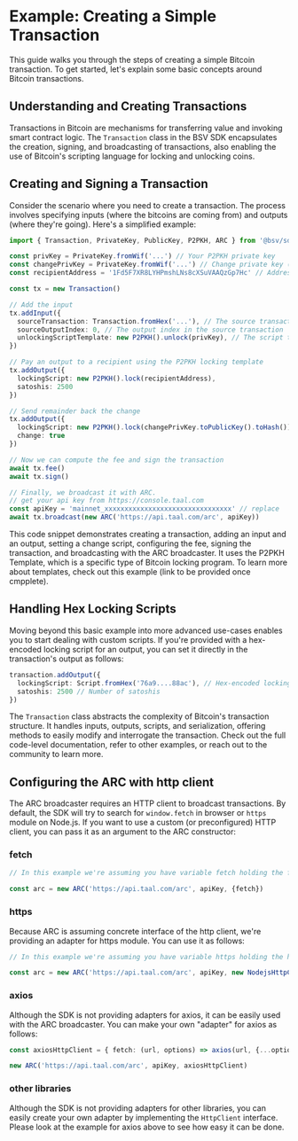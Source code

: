 # Example: Creating a Simple Transaction

This guide walks you through the steps of creating a simple Bitcoin transaction. To get started, let's explain some basic concepts around Bitcoin transactions.

## Understanding and Creating Transactions

Transactions in Bitcoin are mechanisms for transferring value and invoking smart contract logic. The `Transaction` class in the BSV SDK encapsulates the creation, signing, and broadcasting of transactions, also enabling the use of Bitcoin's scripting language for locking and unlocking coins.

## Creating and Signing a Transaction

Consider the scenario where you need to create a transaction. The process involves specifying inputs (where the bitcoins are coming from) and outputs (where they're going). Here's a simplified example:

```typescript
import { Transaction, PrivateKey, PublicKey, P2PKH, ARC } from '@bsv/sdk'

const privKey = PrivateKey.fromWif('...') // Your P2PKH private key
const changePrivKey = PrivateKey.fromWif('...') // Change private key (never re-use addresses)
const recipientAddress = '1Fd5F7XR8LYHPmshLNs8cXSuVAAQzGp7Hc' // Address of the recipient

const tx = new Transaction()

// Add the input
tx.addInput({
  sourceTransaction: Transaction.fromHex('...'), // The source transaction where the output you are spending was created,
  sourceOutputIndex: 0, // The output index in the source transaction
  unlockingScriptTemplate: new P2PKH().unlock(privKey), // The script template you are using to unlock the output, in this case P2PKH
})

// Pay an output to a recipient using the P2PKH locking template
tx.addOutput({
  lockingScript: new P2PKH().lock(recipientAddress),
  satoshis: 2500
})

// Send remainder back the change
tx.addOutput({
  lockingScript: new P2PKH().lock(changePrivKey.toPublicKey().toHash()),
  change: true
})

// Now we can compute the fee and sign the transaction
await tx.fee()
await tx.sign()

// Finally, we broadcast it with ARC.
// get your api key from https://console.taal.com
const apiKey = 'mainnet_xxxxxxxxxxxxxxxxxxxxxxxxxxxxxxxx' // replace
await tx.broadcast(new ARC('https://api.taal.com/arc', apiKey))
```

This code snippet demonstrates creating a transaction, adding an input and an output, setting a change script, configuring the fee, signing the transaction, and broadcasting with the ARC broadcaster. It uses the P2PKH Template, which is a specific type of Bitcoin locking program. To learn more about templates, check out this example (link to be provided once cmpplete).

## Handling Hex Locking Scripts

Moving beyond this basic example into more advanced use-cases enables you to start dealing with custom scripts. If you're provided with a hex-encoded locking script for an output, you can set it directly in the transaction's output as follows:

```typescript
transaction.addOutput({
  lockingScript: Script.fromHex('76a9....88ac'), // Hex-encoded locking script
  satoshis: 2500 // Number of satoshis
})
```

The `Transaction` class abstracts the complexity of Bitcoin's transaction structure. It handles inputs, outputs, scripts, and serialization, offering methods to easily modify and interrogate the transaction. Check out the full code-level documentation, refer to other examples, or reach out to the community to learn more.

## Configuring the ARC with http client

The ARC broadcaster requires an HTTP client to broadcast transactions. By default, the SDK will try to search for `window.fetch` in browser or `https` module on Node.js. If you want to use a custom (or preconfigured) HTTP client, you can pass it as an argument to the ARC constructor:

### fetch

```typescript
// In this example we're assuming you have variable fetch holding the fetch function`

const arc = new ARC('https://api.taal.com/arc', apiKey, {fetch})
```

### https

Because ARC is assuming concrete interface of the http client, we're providing an adapter for https module. You can use it as follows:

```typescript
// In this example we're assuming you have variable https holding the https module loaded for example with `require('https')`

const arc = new ARC('https://api.taal.com/arc', apiKey, new NodejsHttpClient(https))

```

### axios

Although the SDK is not providing adapters for axios, it can be easily used with the ARC broadcaster. You can make your own "adapter" for axios as follows:

```typescript
const axiosHttpClient = { fetch: (url, options) => axios(url, {...options, data: options.body})}

new ARC('https://api.taal.com/arc', apiKey, axiosHttpClient) 
```

### other libraries

Although the SDK is not providing adapters for other libraries, you can easily create your own adapter by implementing the `HttpClient` interface. Please look at the example for axios above to see how easy it can be done.
